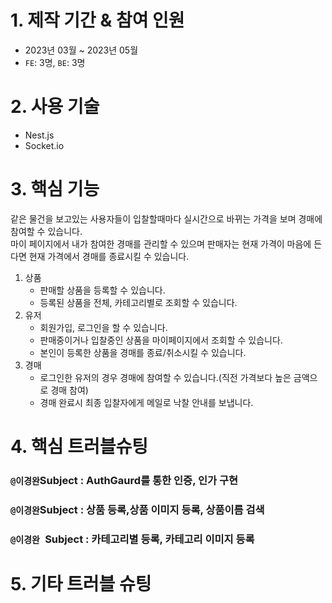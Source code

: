 # 1. 제작 기간 & 참여 인원
- 2023년 03월 ~ 2023년 05월
- `FE`: 3명, `BE`: 3명 

# 2. 사용 기술
- Nest.js
- Socket.io

# 3. 핵심 기능
같은 물건을 보고있는 사용자들이 입찰할때마다 실시간으로 바뀌는 가격을 보며 경매에 참여할 수 있습니다.  
마이 페이지에서 내가 참여한 경매를 관리할 수 있으며 판매자는 현재 가격이 마음에 든다면 현재 가격에서 경매를 종료시킬 수 있습니다.

1. 상품
    - 판매할 상품을 등록할 수 있습니다.
    - 등록된 상품을 전체, 카테고리별로 조회할 수 있습니다.
2. 유저
    - 회원가입, 로그인을 할 수 있습니다.
    - 판매중이거나 입찰중인 상품을 마이페이지에서 조회할 수 있습니다.
    - 본인이 등록한 상품을 경매를 종료/취소시킬 수 있습니다.
3. 경매
    - 로그인한 유저의 경우 경매에 참여할 수 있습니다.(직전 가격보다 높은 금액으로 경매 참여)
    - 경매 완료시 최종 입찰자에게 메일로 낙찰 안내를 보냅니다.

# 4. 핵심 트러블슈팅
### `@이경완`Subject : AuthGaurd를 통한 인증, 인가 구현

### `@이경완`Subject : 상품 등록,상품 이미지 등록, 상품이름 검색

### `@이경완 `Subject : 카테고리별 등록, 카테고리 이미지 등록


# 5. 기타 트러블 슈팅

